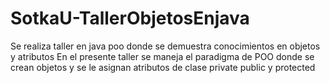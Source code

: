 # SotkaU-TallerObjetosEnjava
Se realiza taller en java poo donde se demuestra conocimientos en objetos y atributos
En el presente taller se maneja el paradigma de POO
donde se crean objetos y se le asignan atributos de clase private public y protected
